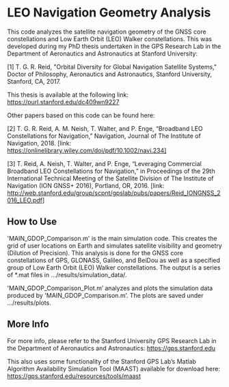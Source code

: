 # LEO Navigation Geometry Analysis #

This code analyzes the satellite navigation geometry of the GNSS core constellations and Low Earth Orbit (LEO) Walker constellations. This was developed during my PhD thesis undertaken in the GPS Research Lab in the Department of Aeronautics and Astronautics at Stanford University: 

[1]	T. G. R. Reid, "Orbital Diversity for Global Navigation Satellite Systems," Doctor of Philosophy, Aeronautics and Astronautics, Stanford University, Stanford, CA, 2017.

This thesis is available at the following link: https://purl.stanford.edu/dc409wn9227

Other papers based on this code can be found here: 

[2]	T. G. R. Reid, A. M. Neish, T. Walter, and P. Enge, “Broadband LEO Constellations for Navigation,” Navigation, Journal of The Institute of Navigation, 2018. [link: https://onlinelibrary.wiley.com/doi/pdf/10.1002/navi.234]

[3]	T. Reid, A. Neish, T. Walter, and P. Enge, “Leveraging Commercial Broadband LEO Constellations for Navigation,” in Proceedings of the 29th International Technical Meeting of the Satellite Division of The Institute of Navigation (ION GNSS+ 2016), Portland, OR, 2016. [link: http://web.stanford.edu/group/scpnt/gpslab/pubs/papers/Reid_IONGNSS_2016_LEO.pdf]


## How to Use ##

'MAIN_GDOP_Comparison.m' is the main simulation code. This creates the grid of user locations on Earth and simulates satellite visibility and geometry (Dilution of Precision). This analysis is done for the GNSS core constellations of GPS, GLONASS, Galileo, and BeiDou as well as a specified group of Low Earth Orbit (LEO) Walker constellations. The output is a series of *.mat files in .../results/simulation_data/. 

'MAIN_GDOP_Comparison_Plot.m’ analyzes and plots the simulation data produced by 'MAIN_GDOP_Comparison.m’. The plots are saved under .../results/plots. 

## More Info ## 

For more info, please refer to the Stanford University GPS Research Lab in the Department of Aeronautics and Astronautics: https://gps.stanford.edu

This also uses some functionality of the Stanford GPS Lab’s Matlab Algorithm Availability Simulation Tool (MAAST) available for download here: https://gps.stanford.edu/resources/tools/maast